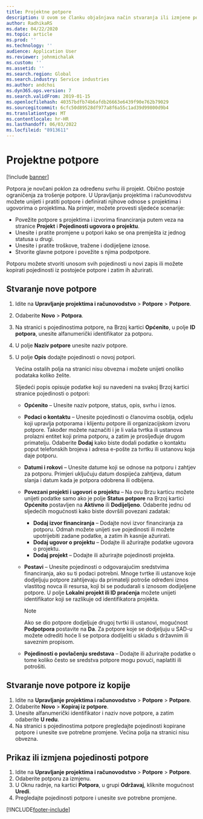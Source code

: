 ```yaml
---
title: Projektne potpore
description: U ovom se članku objašnjava način stvaranja ili izmjene potpore.
author: RadhikaRS
ms.date: 04/22/2020
ms.topic: article
ms.prod: ''
ms.technology: ''
audience: Application User
ms.reviewer: johnmichalak
ms.custom: ''
ms.assetid: ''
ms.search.region: Global
ms.search.industry: Service industries
ms.author: andchoi
ms.dyn365.ops.version: 7
ms.search.validFrom: 2019-01-15
ms.openlocfilehash: 40357bdfb74b6afdb26663e6439f90e762b79029
ms.sourcegitcommit: 6cfc50d89528df977a8f6a55c1ad39d99800d9b4
ms.translationtype: MT
ms.contentlocale: hr-HR
ms.lasthandoff: 06/03/2022
ms.locfileid: "8913611"
---
```

# <a name="project-grants"></a>Projektne potpore

[!include [banner](../includes/banner.md)]

Potpora je novčani poklon za određenu svrhu ili projekt. Obično postoje ograničenja za trošenje potpore. U Upravljanju projektima i računovodstvu možete unijeti i pratiti potpore i definirati njihove odnose s projektima i ugovorima o projektima. Na primjer, možete provesti sljedeće scenarije:

- Povežite potpore s projektima i izvorima financiranja putem veza na stranice **Projekt** i **Pojedinosti ugovora o projektu**.
- Unesite i pratite promjene u potpori kako se ona premješta iz jednog statusa u drugi.
- Unesite i pratite troškove, tražene i dodijeljene iznose.
- Stvorite glavne potpore i povežite s njima podpotpore.

Potporu možete stvoriti unosom svih pojedinosti u novi zapis ili možete kopirati pojedinosti iz postojeće potpore i zatim ih ažurirati.

## <a name="create-a-new-grant"></a>Stvaranje nove potpore

1. Idite na **Upravljanje projektima i računovodstvo** \> **Potpore** \> **Potpore**.
2. Odaberite **Novo** \> **Potpora**.
3. Na stranici s pojedinostima potpore, na Brzoj kartici **Općenito**, u polje **ID potpora**, unesite alfanumerički identifikator za potporu.
4. U polje **Naziv potpore** unesite naziv potpore.
5. U polje **Opis** dodajte pojedinosti o novoj potpori.

    Većina ostalih polja na stranici nisu obvezna i možete unijeti onoliko podataka koliko želite.

    Sljedeći popis opisuje podatke koji su navedeni na svakoj Brzoj kartici stranice pojedinosti o potpori:

    - **Općenito** – Unesite naziv potpore, status, opis, svrhu i iznos.
    - **Podaci o kontaktu** – Unesite pojedinosti o članovima osoblja, odjelu koji upravlja potporama i klijentu potpore ili organizacijskom izvoru potpore. Također možete naznačiti i je li vaša tvrtka ili ustanova prolazni entitet koji prima potporu, a zatim je prosljeđuje drugom primatelju. Odaberite **Dodaj** kako biste dodali podatke o kontaktu poput telefonskih brojeva i adresa e-pošte za tvrtku ili ustanovu koja daje potporu.
    - **Datumi i rokovi** – Unesite datume koji se odnose na potporu i zahtjev za potporu. Primjeri uključuju datum dospijeća zahtjeva, datum slanja i datum kada je potpora odobrena ili odbijena.
    - **Povezani projekti i ugovori o projektu** – Na ovu Brzu karticu možete unijeti podatke samo ako je polje **Status potpore** na Brzoj kartici **Općenito** postavljen na **Aktivno** ili **Dodijeljeno**. Odaberite jednu od sljedećih mogućnosti kako biste dovršili povezani zadatak:

        - **Dodaj izvor financiranja** – Dodajte novi izvor financiranja za potporu. Odmah možete unijeti sve pojedinosti ili možete upotrijebiti zadane podatke, a zatim ih kasnije ažurirati.
        - **Dodaj ugovor o projektu** – Dodajte ili ažurirajte podatke ugovora o projektu.
        - **Dodaj projekt** – Dodajte ili ažurirajte pojedinosti projekta.

    - **Postavi** – Unesite pojedinosti o odgovarajućim sredstvima financiranja, ako su ti podaci potrebni. Mnoge tvrtke ili ustanove koje dodjeljuju potpore zahtijevaju da primatelji potroše određeni iznos vlastitog novca ili resursa, koji bi se podudarali s iznosom dodijeljene potpore. U polje **Lokalni projekt ili ID praćenja** možete unijeti identifikator koji se razlikuje od identifikatora projekta.

        > [!NOTE]
        > Ako se dio potpore dodjeljuje drugoj tvrtki ili ustanovi, mogućnost **Podpotpora** postavite na **Da**. Za potpore koje se dodjeljuju u SAD-u možete odrediti hoće li se potpora dodijeliti u skladu s državnim ili saveznim propisom.

    - **Pojedinosti o povlačenju sredstava** – Dodajte ili ažurirajte podatke o tome koliko često se sredstva potpore mogu povući, naplatiti ili potrošiti.

## <a name="create-a-new-grant-from-a-copy"></a>Stvaranje nove potpore iz kopije

1. Idite na **Upravljanje projektima i računovodstvo** \> **Potpore** \> **Potpore**.
2. Odaberite **Novo** \> **Kopiraj iz potpore**.
3. Unesite alfanumerički identifikator i naziv nove potpore, a zatim odaberite **U redu**.
4. Na stranici s pojedinostima potpore pregledajte pojedinosti kopirane potpore i unesite sve potrebne promjene. Većina polja na stranici nisu obvezna.

## <a name="view-or-modify-grant-details"></a>Prikaz ili izmjena pojedinosti potpore

1. Idite na **Upravljanje projektima i računovodstvo** \> **Potpore** \> **Potpore**.
2. Odaberite potporu za izmjenu.
3. U Oknu radnje, na kartici **Potpora**, u grupi **Održavaj**, kliknite mogućnost **Uredi**.
4. Pregledajte pojedinosti potpore i unesite sve potrebne promjene.


[!INCLUDE[footer-include](../includes/footer-banner.md)]